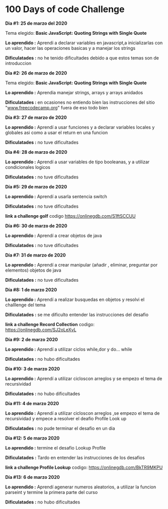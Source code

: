 # 100 Days of code Challenge  
**Dia #1: 25 de marzo del 2020** 

Tema elegido: **Basic JavaScript: Quoting Strings with Single Quote**

**Lo aprendido :** Aprendi a declarar variables en javascript,a inicializarlas con un valor, hacer las operaciones basicas y a manejar
los strings 

**Dificulatades :** no he tenido dificultades debido a que estos temas son de introduccion 

**Día #2: 26 de marzo de 2020**

Tema elegido: **Basic JavaScript: Quoting Strings with Single Quote**


**Lo aprendido :** Aprendia manejar strings, arrays y arrays anidados


**Dificulatades :** en ocasiones no entiendo bien las instrucciones del sitio "www.freecodecamp.org" fuera de eso todo bien


**Día #3: 27 de marzo de 2020**

**Lo aprendido :** Aprendí a usar funciones y a declarar variables locales y globales asi como a usar el return en una funcion 

**Dificulatades :** no tuve dificultades 

**Día #4: 28 de marzo de 2020**

**Lo aprendido :** Aprendí a usar variables de tipo booleanas, y a utilizar condicionales logicos 

**Dificulatades :** no tuve dificultades 

**Día #5: 29 de marzo de 2020**

**Lo aprendido :**  Aprendí a usarla sentencia switch 

**Dificulatades :** no tuve dificultades

**link a challenge  golf** codigo https://onlinegdb.com/S1ftSCCUU

**Día #6: 30 de marzo de 2020**

**Lo aprendido :**  Aprendí a crear objetos de java  

**Dificulatades :** no tuve dificultades

**Día #7: 31 de marzo de 2020**

**Lo aprendido :**  Aprendí a crear manipular (añadir , eliminar, preguntar por elementos) objetos de java  

**Dificulatades :** no tuve dificultades

**Día #8: 1 de marzo 2020**

**Lo aprendido :**  Aprendí a realizar busquedas en objetos y resolvi el challlenge del tema  

**Dificulatades :** se me dificulto entender las instrucciones del desafio

**link a challenge  Record Collection** codigo: https://onlinegdb.com/SJ2oLeXvL


**Día #9: 2 de marzo 2020**

**Lo aprendido :**  Aprendí a utilizar ciclos while,dor y do... while  

**Dificulatades :** no hubo dificultades

**Día #10: 3 de marzo 2020**

**Lo aprendido :**  Aprendí a utilizar cicloscon arreglos y se empezo el tema de recursividad  

**Dificulatades :** no hubo dificultades


**Día #11: 4 de marzo 2020**

**Lo aprendido :**  Aprendí a utilizar cicloscon arreglos ,se empezo el tema de recursividad y   empece a resolver el deafio Profile Look up  

**Dificulatades :** no pude terminar el desafio en un dia


**Día #12: 5 de marzo 2020**

**Lo aprendido :** termine el desafio Lookup Profile

**Dificulatades :** Tardo en entender las instrucciones de los desafios

**link a challenge Profile Lookup** codigo: https://onlinegdb.com/BkTR9MKPU



**Día #13: 6 de marzo 2020**

**Lo aprendido :**  Aprendí agenerar numeros aleatorios, a utilizar la funcion parseint y termine la primera parte del curso  

**Dificulatades :** no hubo dificultades

